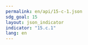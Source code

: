 ```yaml
---
permalink: en/api/15-c-1.json
sdg_goal: 15
layout: json_indicator
indicator: "15.c.1"
lang: en
---
```

